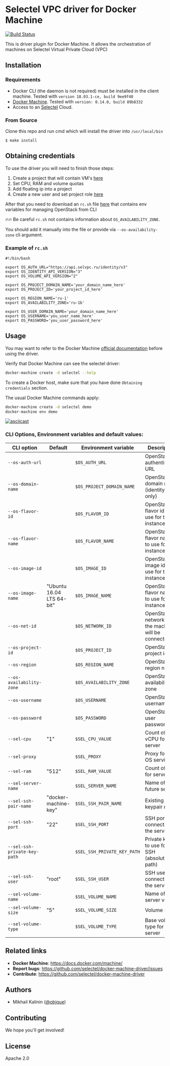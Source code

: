 <!--[metadata]>
+++
title = "Selectel Docker Machine Driver"
description = "selectel driver for docker machine"
keywords = ["machine, selectel, driver, docker"]
[menu.main]
parent="smn_machine_drivers"
+++
<![end-metadata]-->
# Selectel VPC driver for Docker Machine

[![Build Status](https://travis-ci.org/selectel/docker-machine-driver.svg?branch=master)](https://travis-ci.org/selectel/docker-machine-driver)

This is driver plugin for Docker Machine. It allows the
orchestration of machines on Selectel Virtual Private Cloud (VPC)

## Installation

### Requirements

* Docker CLI (the daemon is not required) must be installed in the client machine. Tested with `version 18.03.1-ce, build 9ee9f40`
* [Docker Machine](https://docs.docker.com/machine/). Tested with `version: 0.14.0, build 89b8332`
* Access to an [Selectel](https://my.selectel.ru/vpc/access) Cloud.


### From Source

Clone this repo and run cmd which will install the driver into `/usr/local/bin`

```
$ make install
```

## Obtaining credentials
To use the driver you will need to finish those steps:
1. Create a project that will contain VM's [here](https://my.selectel.ru/vpc/projects)
2. Set CPU, RAM and volume quotas
3. Add floating ip into a project
4. Create a new user and set project role [here](https://my.selectel.ru/vpc/users)

After that you need to download an `rc.sh` file [here](https://my.selectel.ru/vpc/access)
that contains env variables for managing OpenStack from CLI

🔥🔥 Be careful `rc.sh` not contains information about `OS_AVAILABILITY_ZONE`.

You should add it manually into the file or provide via `--os-availability-zone` cli argument.

### Example of `rc.sh`
```
#!/bin/bash

export OS_AUTH_URL="https://api.selvpc.ru/identity/v3"
export OS_IDENTITY_API_VERSION="3"
export OS_VOLUME_API_VERSION="2"

export OS_PROJECT_DOMAIN_NAME='your_domain_name_here'
export OS_PROJECT_ID='your_project_id_here'

export OS_REGION_NAME='ru-1'
export OS_AVAILABILITY_ZONE='ru-1b'

export OS_USER_DOMAIN_NAME='your_domain_name_here'
export OS_USERNAME='you_user_name_here'
export OS_PASSWORD='you_user_password_here'
```

## Usage
You may want to refer to the Docker Machine [official documentation](https://docs.docker.com/machine/) before using the driver.

Verify that Docker Machine can see the selectel driver:

```bash
docker-machine create -d selectel --help
```
To create a Docker host, make sure that you have done `Obtaining credentials` section.


The usual Docker Machine commands apply:
```bash
docker-machine create -d selectel demo
docker-machine env demo
```

[![asciicast](https://asciinema.org/a/182929.png)](https://asciinema.org/a/182929)


### CLI Options, Environment variables and default values:

| CLI option                   | Default                     | Environment variable        | Description                                             |
|------------------------------|-----------------------------|-----------------------------|---------------------------------------------------------|
| `--os-auth-url`              |                             | `$OS_AUTH_URL`              | OpenStack authentication URL                            |
| `--os-domain-name`           |                             | `$OS_PROJECT_DOMAIN_NAME`   | OpenStack domain name (identity v3 only)                |
| `--os-flavor-id`             |                             | `$OS_FLAVOR_ID`             | OpenStack flavor id to use for the instance             |
| `--os-flavor-name`           |                             | `$OS_FLAVOR_NAME`           | OpenStack flavor name to use for the instance           |
| `--os-image-id`              |                             | `$OS_IMAGE_ID`              | OpenStack image id to use for the instance              |
| `--os-image-name`            | "Ubuntu 16.04 LTS 64-bit"   | `$OS_IMAGE_NAME`            | OpenStack flavor name to use for the instance           |
| `--os-net-id`                |                             | `$OS_NETWORK_ID`            | OpenStack network id the machine will be connected on   |
| `--os-project-id`            |                             | `$OS_PROJECT_ID`            | OpenStack project id                                    |
| `--os-region`                |                             | `$OS_REGION_NAME`           | OpenStack region name                                   |
| `--os-availability-zone`     |                             | `$OS_AVAILABILITY_ZONE`     | OpenStack availability zone                             |
| `--os-username`              |                             | `$OS_USERNAME`              | OpenStack username                                      |
| `--os-password`              |                             | `$OS_PASSWORD`              | OpenStack user password                                 |
| `--sel-cpu`                  | "1"                         | `$SEL_CPU_VALUE`            | Count of vCPU for server                                |
| `--sel-proxy`                |                             | `$SEL_PROXY`                | Proxy for the OS services                               |
| `--sel-ram`                  | "512"                       | `$SEL_RAM_VALUE`            | Count of RAM for server                                 |
| `--sel-server-name`          |                             | `$SEL_SERVER_NAME`          | Name of future server                                   |
| `--sel-ssh-pair-name`        | "docker-machine-key"        | `$SEL_SSH_PAIR_NAME`        | Existing keypair name                                   |
| `--sel-ssh-port`             | "22"                        | `$SEL_SSH_PORT`             | SSH port for connecting to the server                   |
| `--sel-ssh-private-key-path` |                             | `$SEL_SSH_PRIVATE_KEY_PATH` | Private keyfile to use for SSH (absolute path)          |
| `--sel-ssh-user`             | "root"                      | `$SEL_SSH_USER`             | SSH user for connecting to the server                   |
| `--sel-volume-name`          |                             | `$SEL_VOLUME_NAME`          | Name of the server volume                               |
| `--sel-volume-size`          | "5"                         | `$SEL_VOLUME_SIZE`          | Volume size                                             |
| `--sel-volume-type`          |                             | `$SEL_VOLUME_TYPE`          | Base volume type for server                             |

## Related links

- **Docker Machine**: https://docs.docker.com/machine/
- **Report bugs**: https://github.com/selectel/docker-machine-driver/issues
- **Contribute**: https://github.com/selectel/docker-machine-driver

## Authors

* Mikhail Kalinin ([@objque](https://github.com/objque))

## Contributing

We hope you'll get involved!

## License

Apache 2.0
